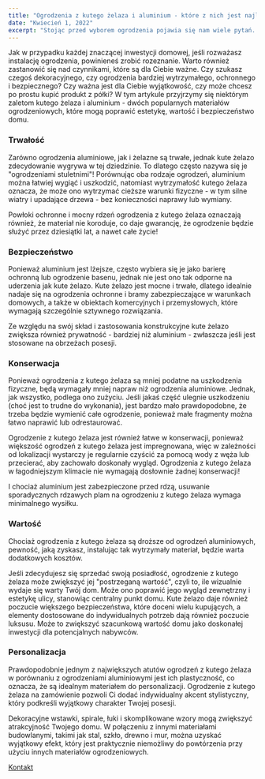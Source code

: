 ```yaml
---
title: "Ogrodzenia z kutego żelaza i aluminium - które z nich jest najlepsze?"
date: "Kwiecień 1, 2022"
excerpt: "Stojąc przed wyborem ogrodzenia pojawia się nam wiele pytań. Czy szukac czegoś dekoracyjnego? Co będzie bardziej wytrzymałe. Co zapewni mi spokój na długie lata? W tym poscie postaramy się odpowiedzieć na te pytania!"
---
```


Jak w przypadku każdej znaczącej inwestycji domowej, jeśli rozważasz instalację ogrodzenia, powinieneś zrobić rozeznanie. Warto również zastanowić się nad czynnikami, które są dla Ciebie ważne. Czy szukasz czegoś dekoracyjnego, czy ogrodzenia bardziej wytrzymałego, ochronnego i bezpiecznego? Czy ważna jest dla Ciebie wyjątkowość, czy może chcesz po prostu kupić produkt z półki?
W tym artykule przyjrzymy się niektórym zaletom kutego żelaza i aluminium - dwóch popularnych materiałów ogrodzeniowych, które mogą poprawić estetykę, wartość i bezpieczeństwo domu.

### Trwałość

Zarówno ogrodzenia aluminiowe, jak i żelazne są trwałe, jednak kute żelazo zdecydowanie wygrywa w tej dziedzinie. To dlatego często nazywa się je "ogrodzeniami stuletnimi"! Porównując oba rodzaje ogrodzeń, aluminium można łatwiej wygiąć i uszkodzić, natomiast wytrzymałość kutego żelaza oznacza, że może ono wytrzymać cieższe warunki fizyczne - w tym silne wiatry i upadające drzewa - bez konieczności naprawy lub wymiany.

Powłoki ochronne i mocny rdzeń ogrodzenia z kutego żelaza oznaczają również, że materiał nie koroduje, co daje gwarancję, że ogrodzenie będzie służyć przez dziesiątki lat, a nawet całe życie!

### Bezpieczeństwo

Ponieważ aluminium jest lżejsze, często wybiera się je jako barierę ochronną lub ogrodzenie basenu, jednak nie jest ono tak odporne na uderzenia jak kute żelazo. Kute żelazo jest mocne i trwałe, dlatego idealnie nadaje się na ogrodzenia ochronne i bramy zabezpieczające w warunkach domowych, a także w obiektach komercyjnych i przemysłowych, które wymagają szczególnie sztywnego rozwiązania.

Ze względu na swój skład i zastosowania konstrukcyjne kute żelazo zwiększa również prywatność - bardziej niż aluminium - zwłaszcza jeśli jest stosowane na obrzeżach posesji.

### Konserwacja

Ponieważ ogrodzenia z kutego żelaza są mniej podatne na uszkodzenia fizyczne, będą wymagały mniej napraw niż ogrodzenia aluminiowe. Jednak, jak wszystko, podlega ono zużyciu. Jeśli jakaś część ulegnie uszkodzeniu (choć jest to trudne do wykonania), jest bardzo mało prawdopodobne, że trzeba będzie wymienić całe ogrodzenie, ponieważ małe fragmenty można łatwo naprawić lub odrestaurować.

Ogrodzenie z kutego żelaza jest również łatwe w konserwacji, ponieważ większość ogrodzeń z kutego żelaza jest impregnowana, więc w zależności od lokalizacji wystarczy je regularnie czyścić za pomocą wody z węża lub przecierać, aby zachowało doskonały wygląd. Ogrodzenia z kutego żelaza w łagodniejszym klimacie nie wymagają dosłownie żadnej konserwacji!

I chociaż aluminium jest zabezpieczone przed rdzą, usuwanie sporadycznych rdzawych plam na ogrodzeniu z kutego żelaza wymaga minimalnego wysiłku.

### Wartość

Chociaż ogrodzenia z kutego żelaza są droższe od ogrodzeń aluminiowych, pewność, jaką zyskasz, instalując tak wytrzymały materiał, będzie warta dodatkowych kosztów.

Jeśli zdecydujesz się sprzedać swoją posiadłość, ogrodzenie z kutego żelaza może zwiększyć jej "postrzeganą wartość", czyli to, ile wizualnie wydaje się warty Twój dom. Może ono poprawić jego wygląd zewnętrzny i estetykę ulicy, stanowiąc centralny punkt domu. Kute żelazo daje również poczucie większego bezpieczeństwa, które doceni wielu kupujących, a elementy dostosowane do indywidualnych potrzeb dają również poczucie luksusu. Może to zwiększyć szacunkową wartość domu jako doskonałej inwestycji dla potencjalnych nabywców.

### Personalizacja

Prawdopodobnie jednym z największych atutów ogrodzeń z kutego żelaza w porównaniu z ogrodzeniami aluminiowymi jest ich plastyczność, co oznacza, że są idealnym materiałem do personalizacji. Ogrodzenie z kutego żelaza na zamówienie pozwoli Ci dodać indywidualny akcent stylistyczny, który podkreśli wyjątkowy charakter Twojej posesji.

Dekoracyjne wstawki, spirale, łuki i skomplikowane wzory mogą zwiększyć atrakcyjność Twojego domu. W połączeniu z innymi materiałami budowlanymi, takimi jak stal, szkło, drewno i mur, można uzyskać wyjątkowy efekt, który jest praktycznie niemożliwy do powtórzenia przy użyciu innych materiałów ogrodzeniowych.

[Kontakt](www.solidgate.pl/kontakt)
